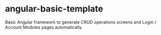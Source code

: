 # angular-basic-template
Basic Angular framework to generate CRUD operations screens and Login / Account Modules pages automatically.
